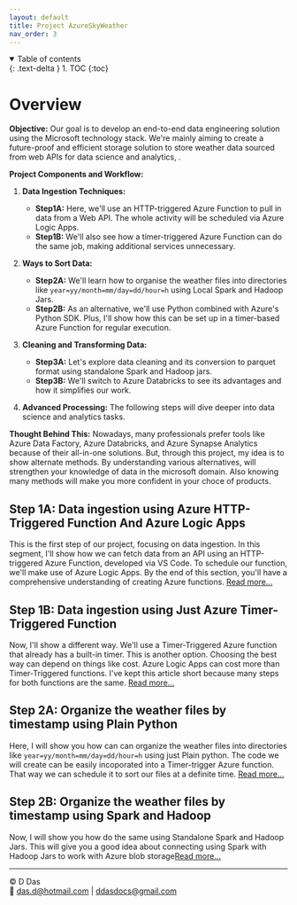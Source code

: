 ```yaml
---
layout: default
title: Project AzureSkyWeather
nav_order: 3
---
```


<details open markdown="block">
  <summary>
    Table of contents
  </summary>
  {: .text-delta }
1. TOC
{:toc}
</details>

# Overview

**Objective:** Our goal is to develop an end-to-end data engineering solution using the Microsoft technology stack. We're mainly aiming to create a future-proof and efficient storage solution to store weather data sourced from web APIs for data science and analytics, .

**Project Components and Workflow:**

1. **Data Ingestion Techniques:**
   - **Step1A:** Here, we'll use an HTTP-triggered Azure Function to pull in data from a Web API. The whole activity will be scheduled via Azure Logic Apps.
   - **Step1B:** We'll also see how a timer-triggered Azure Function can do the same job, making additional services unnecessary.

2. **Ways to Sort Data:**
   - **Step2A:** We'll learn how to organise the weather files into directories like `year=yy/month=mm/day=dd/hour=h` using Local Spark and Hadoop Jars.
   - **Step2B:** As an alternative, we'll use Python combined with Azure's Python SDK. Plus, I'll show how this can be set up in a timer-based Azure Function for regular execution.

3. **Cleaning and Transforming Data:**
   - **Step3A:** Let's explore data cleaning and its conversion to parquet format using standalone Spark and Hadoop jars.
   - **Step3B:** We'll switch to Azure Databricks to see its advantages and how it simplifies our work.

4. **Advanced Processing:** The following steps will dive deeper into data science and analytics tasks.

**Thought Behind This:** Nowadays, many professionals prefer tools like Azure Data Factory, Azure Databricks, and Azure Synapse Analytics because of their all-in-one solutions. But, through this project, my idea is to show alternate methods. By understanding various alternatives, will strengthen your knowledge of data in the microsoft domain. Also knowing many methods will make you more confident in your choce of products.

## Step 1A: Data ingestion using Azure HTTP-Triggered Function And Azure Logic Apps

This is the first step of our project, focusing on data ingestion. In this segment, I'll show how we can fetch data from an API using an HTTP-triggered Azure Function, developed via VS Code. To schedule our function, we'll make use of Azure Logic Apps. By the end of this section, you'll have a comprehensive understanding of creating Azure functions. [Read more...](articles/Projects/AzureSkyWeather/1_Ingestion/HttpTriggered/HTTPTriggered_AzureFunc.html)



## Step 1B: Data ingestion using Just Azure Timer-Triggered Function

Now, I'll show a different way. We'll use a Timer-Triggered Azure function that already has a built-in timer. This is another option. Choosing the best way can depend on things like cost. Azure Logic Apps can cost more than Timer-Triggered functions. I've kept this article short because many steps for both functions are the same. [Read more...](articles/Projects/AzureSkyWeather/1_Ingestion/TimerTriggered/TimerTriggered_AzureFunc.html)


## Step 2A: Organize the weather files by timestamp using Plain Python

Here, I will show you how can can organize the weather files into directories like `year=yy/month=mm/day=dd/hour=h` using just Plain python. The code we will create can be easily incoporated into a Timer-trigger Azure function. That way we can schedule it to sort our files at a definite time. [Read more...](articles/Misc/SortAzureBlobFilesUsingLocalPython/LocalPython_AzureBlob.html)



## Step 2B: Organize the weather files by timestamp using Spark and Hadoop

Now, I will show you how do the same using Standalone Spark and Hadoop Jars. This will give you a good idea about connecting using Spark with Hadoop Jars to work with Azure blob storage[Read more...](articles/Misc/Spark_To_ADLS/Part2-SortingADLSContainerUsingSpark.html)

---

© D Das  
📧 [das.d@hotmail.com](mailto:das.d@hotmail.com) | [ddasdocs@gmail.com](mailto:ddasdocs@gmail.com)